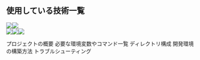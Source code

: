 <h2>使用している技術一覧</h2>
<div style="display:flex; align-items:center;">
<img src="https://img.shields.io/badge/-Ejs-B4CA65.svg?logo=ejs&style=for-the-badge&logoColor=white"><img src="https://img.shields.io/badge/-Node.js-339933.svg?logo=node.js&style=for-the-badge&logoColor=white">
</div>

<div style="display: flex; align-items: center;">
  <img src="https://img.shields.io/badge/-Node.js-339933.svg?logo=node.js&style=for-the-badge&logoColor=white">
  <img src="https://img.shields.io/badge/-React-61DAFB.svg?logo=react&style=for-the-badge&logoColor=white">
  <img src="https://img.shields.io/badge/-Next.js-000000.svg?logo=next.js&style=for-the-badge&logoColor=white">
</div>

プロジェクトの概要
必要な環境変数やコマンド一覧
ディレクトリ構成
開発環境の構築方法
トラブルシューティング
